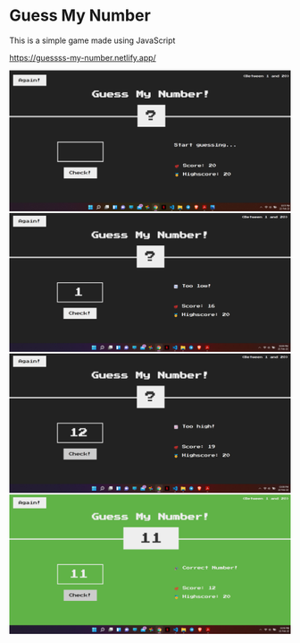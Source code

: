 # Guess My Number
This is a simple game made using JavaScript

https://guessss-my-number.netlify.app/

![Image](https://github.com/zeeshanshaikh07/Guess-My-Number/blob/master/Images/Screenshot%20(235).png)
![Image](https://github.com/zeeshanshaikh07/Guess-My-Number/blob/master/Images/Screenshot%20(233).png)
![Image](https://github.com/zeeshanshaikh07/Guess-My-Number/blob/master/Images/Screenshot%20(232).png)
![Image](https://github.com/zeeshanshaikh07/Guess-My-Number/blob/master/Images/Screenshot%20(234).png)

